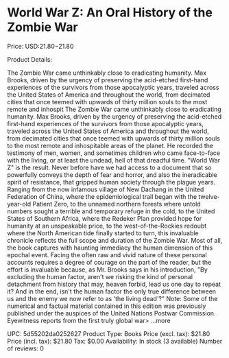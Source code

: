 # World War Z: An Oral History of the Zombie War

Price: USD:$21.80-$21.80

Product Details:

The Zombie War came unthinkably close to eradicating humanity. Max Brooks, driven by the urgency of preserving the acid-etched first-hand experiences of the survivors from those apocalyptic years, traveled across the United States of America and throughout the world, from decimated cities that once teemed with upwards of thirty million souls to the most remote and inhospit The Zombie War came unthinkably close to eradicating humanity. Max Brooks, driven by the urgency of preserving the acid-etched first-hand experiences of the survivors from those apocalyptic years, traveled across the United States of America and throughout the world, from decimated cities that once teemed with upwards of thirty million souls to the most remote and inhospitable areas of the planet. He recorded the testimony of men, women, and sometimes children who came face-to-face with the living, or at least the undead, hell of that dreadful time. "World War Z" is the result. Never before have we had access to a document that so powerfully conveys the depth of fear and horror, and also the ineradicable spirit of resistance, that gripped human society through the plague years. Ranging from the now infamous village of New Dachang in the United Federation of China, where the epidemiological trail began with the twelve-year-old Patient Zero, to the unnamed northern forests where untold numbers sought a terrible and temporary refuge in the cold, to the United States of Southern Africa, where the Redeker Plan provided hope for humanity at an unspeakable price, to the west-of-the-Rockies redoubt where the North American tide finally started to turn, this invaluable chronicle reflects the full scope and duration of the Zombie War. Most of all, the book captures with haunting immediacy the human dimension of this epochal event. Facing the often raw and vivid nature of these personal accounts requires a degree of courage on the part of the reader, but the effort is invaluable because, as Mr. Brooks says in his introduction, "By excluding the human factor, aren't we risking the kind of personal detachment from history that may, heaven forbid, lead us one day to repeat it? And in the end, isn't the human factor the only true difference between us and the enemy we now refer to as 'the living dead'?" Note: Some of the numerical and factual material contained in this edition was previously published under the auspices of the United Nations Postwar Commission. Eyewitness reports from the first truly global war> ...more

UPC: 5d55202da0252627
Product Type: Books
Price (excl. tax): $21.80
Price (incl. tax): $21.80
Tax: $0.00
Availability: In stock (3 available)
Number of reviews: 0